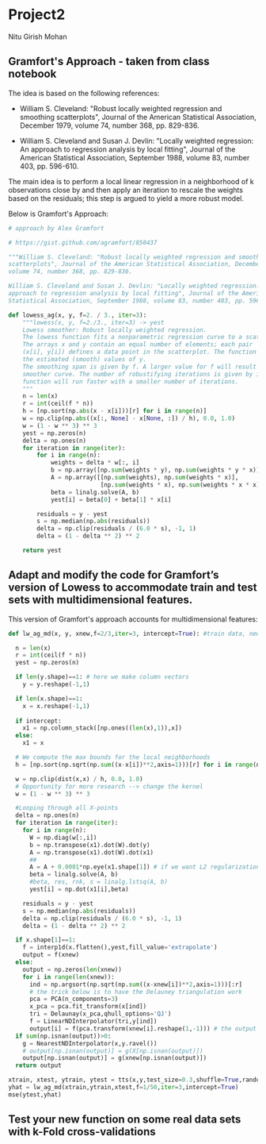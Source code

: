 # Project2

Nitu Girish Mohan

## Gramfort's Approach - taken from class notebook

The idea is based on the following references:

- William S. Cleveland: "Robust locally weighted regression and smoothing
scatterplots", Journal of the American Statistical Association, December 1979,
volume 74, number 368, pp. 829-836.

- William S. Cleveland and Susan J. Devlin: "Locally weighted regression: An
approach to regression analysis by local fitting", Journal of the American
Statistical Association, September 1988, volume 83, number 403, pp. 596-610.

The main idea is to perform a local linear regression in a neighborhood of k observations close by and then apply an iteration to rescale the weights based on the residuals; this step is argued to yield a more robust model.

Below is Gramfort's Approach:

```python
# approach by Alex Gramfort

# https://gist.github.com/agramfort/850437

"""William S. Cleveland: "Robust locally weighted regression and smoothing
scatterplots", Journal of the American Statistical Association, December 1979,
volume 74, number 368, pp. 829-836.

William S. Cleveland and Susan J. Devlin: "Locally weighted regression: An
approach to regression analysis by local fitting", Journal of the American
Statistical Association, September 1988, volume 83, number 403, pp. 596-610."""

def lowess_ag(x, y, f=2. / 3., iter=3):
    """lowess(x, y, f=2./3., iter=3) -> yest
    Lowess smoother: Robust locally weighted regression.
    The lowess function fits a nonparametric regression curve to a scatterplot.
    The arrays x and y contain an equal number of elements; each pair
    (x[i], y[i]) defines a data point in the scatterplot. The function returns
    the estimated (smooth) values of y.
    The smoothing span is given by f. A larger value for f will result in a
    smoother curve. The number of robustifying iterations is given by iter. The
    function will run faster with a smaller number of iterations.
    """
    n = len(x)
    r = int(ceil(f * n))
    h = [np.sort(np.abs(x - x[i]))[r] for i in range(n)]
    w = np.clip(np.abs((x[:, None] - x[None, :]) / h), 0.0, 1.0)
    w = (1 - w ** 3) ** 3
    yest = np.zeros(n)
    delta = np.ones(n)
    for iteration in range(iter):
        for i in range(n):
            weights = delta * w[:, i]
            b = np.array([np.sum(weights * y), np.sum(weights * y * x)])
            A = np.array([[np.sum(weights), np.sum(weights * x)],
                          [np.sum(weights * x), np.sum(weights * x * x)]])
            beta = linalg.solve(A, b)
            yest[i] = beta[0] + beta[1] * x[i]

        residuals = y - yest
        s = np.median(np.abs(residuals))
        delta = np.clip(residuals / (6.0 * s), -1, 1)
        delta = (1 - delta ** 2) ** 2

    return yest
 ```

## Adapt and modify the code for Gramfort’s version of Lowess to accommodate train and test sets with multidimensional features.

This version of Gramfort's approach accounts for multidimensional features:

```python
def lw_ag_md(x, y, xnew,f=2/3,iter=3, intercept=True): #train data, new data

  n = len(x)
  r = int(ceil(f * n))
  yest = np.zeros(n)

  if len(y.shape)==1: # here we make column vectors
    y = y.reshape(-1,1)

  if len(x.shape)==1:
    x = x.reshape(-1,1)
  
  if intercept:
    x1 = np.column_stack([np.ones((len(x),1)),x])
  else:
    x1 = x

  # We compute the max bounds for the local neighborhoods
  h = [np.sort(np.sqrt(np.sum((x-x[i])**2,axis=1)))[r] for i in range(n)]

  w = np.clip(dist(x,x) / h, 0.0, 1.0)
  # Opportunity for more research --> change the kernel
  w = (1 - w ** 3) ** 3

  #Looping through all X-points
  delta = np.ones(n)
  for iteration in range(iter):
    for i in range(n):
      W = np.diag(w[:,i])
      b = np.transpose(x1).dot(W).dot(y)
      A = np.transpose(x1).dot(W).dot(x1)
      ##
      A = A + 0.0001*np.eye(x1.shape[1]) # if we want L2 regularization
      beta = linalg.solve(A, b)
      #beta, res, rnk, s = linalg.lstsq(A, b)
      yest[i] = np.dot(x1[i],beta)

    residuals = y - yest
    s = np.median(np.abs(residuals))
    delta = np.clip(residuals / (6.0 * s), -1, 1)
    delta = (1 - delta ** 2) ** 2

  if x.shape[1]==1:
    f = interp1d(x.flatten(),yest,fill_value='extrapolate')
    output = f(xnew)
  else:
    output = np.zeros(len(xnew))
    for i in range(len(xnew)):
      ind = np.argsort(np.sqrt(np.sum((x-xnew[i])**2,axis=1)))[:r]
      # the trick below is to have the Delauney triangulation work
      pca = PCA(n_components=3)
      x_pca = pca.fit_transform(x[ind])
      tri = Delaunay(x_pca,qhull_options='QJ')
      f = LinearNDInterpolator(tri,y[ind])
      output[i] = f(pca.transform(xnew[i].reshape(1,-1))) # the output may have NaN's where the data points from xnew are outside the convex hull of X
  if sum(np.isnan(output))>0:
    g = NearestNDInterpolator(x,y.ravel()) 
    # output[np.isnan(output)] = g(X[np.isnan(output)])
    output[np.isnan(output)] = g(xnew[np.isnan(output)])
  return output
  ```
  
  ```python
  xtrain, xtest, ytrain, ytest = tts(x,y,test_size=0.3,shuffle=True,random_state=123)
  yhat = lw_ag_md(xtrain,ytrain,xtest,f=1/50,iter=3,intercept=True)
  mse(ytest,yhat)
  ```






## Test your new function on some real data sets with k-Fold cross-validations
